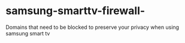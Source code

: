 # samsung-smarttv-firewall-
Domains that need to be blocked to preserve your privacy when using samsung smart tv
